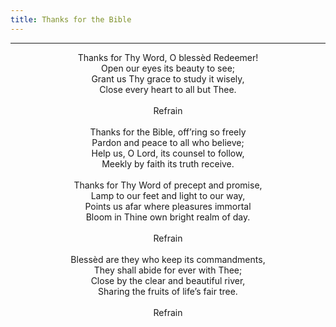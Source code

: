 ```yaml
---
title: Thanks for the Bible
---
```


---
<center>
Thanks for Thy Word, O blessèd Redeemer!<br/>
Open our eyes its beauty to see;<br/>
Grant us Thy grace to study it wisely,<br/>
Close every heart to all but Thee.<br/>
<br/>
Refrain<br/>
<br/>
Thanks for the Bible, off’ring so freely<br/>
Pardon and peace to all who believe;<br/>
Help us, O Lord, its counsel to follow,<br/>
Meekly by faith its truth receive.<br/>
<br/>
Thanks for Thy Word of precept and promise,<br/>
Lamp to our feet and light to our way,<br/>
Points us afar where pleasures immortal<br/>
Bloom in Thine own bright realm of day.<br/>
<br/>
Refrain<br/>
<br/>
Blessèd are they who keep its commandments,<br/>
They shall abide for ever with Thee;<br/>
Close by the clear and beautiful river,<br/>
Sharing the fruits of life’s fair tree.<br/>
<br/>
Refrain
</center>